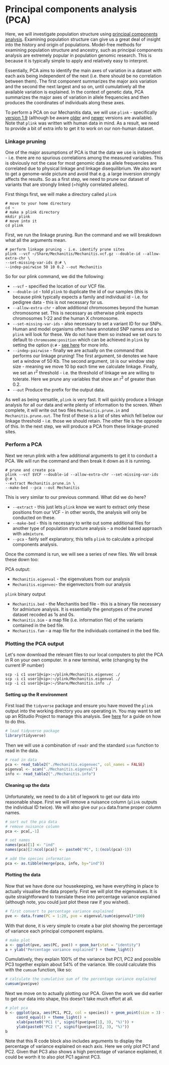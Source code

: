 # Principal components analysis (PCA)

Here, we will investigate population structure using [principal components analysis](https://en.wikipedia.org/wiki/Principal_component_analysis). Examining population structure can give us a great deal of insight into the history and origin of populations. Model-free methods for examining population structure and ancestry, such as principal components analysis are extremely popular in population genomic research. This is because it is typically simple to apply and relatively easy to interpret.

Essentially, PCA aims to identify the main axes of variation in a dataset with each axis being independent of the next (i.e. there should be no correlation between them). The first component summarizes the major axis variation and the second the next largest and so on, until cumulatively all the available variation is explained. In the context of genetic data, PCA summarizes the major axes of variation in allele frequencies and then produces the coordinates of individuals along these axes.

To perform a PCA on our Mechanitis data, we will use `plink` - specifically [version 1.9](https://www.cog-genomics.org/plink/1.9/) (although be aware [older](http://zzz.bwh.harvard.edu/plink/) and [newer](https://www.cog-genomics.org/plink/2.0/) versions are available). Note that `plink` was written with human data in mind. As a result, we need to provide a bit of extra info to get it to work on our non-human dataset.

### Linkage pruning

One of the major assumptions of PCA is that the data we use is indpendent - i.e. there are no spurious correlations among the measured variables. This is obviously not the case for most genomic data as allele frequencies are correlated due to physical linkage and linkage disequilibrium. We also want to get a genome-wide picture and avoid that e.g. a large inversion strongly affects the results. So as a first step, we need to prune our dataset of variants that are strongly linked (=highly correlated alleles).

First things first, we will make a directory called `plink`

```shell
# move to your home directory
cd ~
# make a plink directory
mkdir plink
# move into it
cd plink
```

First, we run the linkage pruning. Run the command and we will breakdown what all the arguments mean.

```shell
# perform linkage pruning - i.e. identify prune sites
plink --vcf ~/Share/Mechanitis/Mechanitis.vcf.gz --double-id --allow-extra-chr \
--set-missing-var-ids @:# \
--indep-pairwise 50 10 0.2 --out Mechanitis
```
So for our plink command, we did the following:

* `--vcf` - specified the location of our VCF file.
* `--double-id` - told `plink` to duplicate the id of our samples (this is because plink typically expects a family and individual id - i.e. for pedigree data - this is not necessary for us.
* `--allow-extra-chr` - allow additional chromosomes beyond the human chromosome set. This is necessary as otherwise plink expects chromosomes 1-22 and the human X chromosome.
* `--set-missing-var-ids` - also necessary to set a variant ID for our SNPs. Human and model organisms often have annotated SNP names and so `plink` will look for these. We do not have them so instead we set ours to default to `chromosome:position` which can be achieved in `plink` by setting the option `@:#` - [see here](https://www.cog-genomics.org/plink/1.9/data#set_missing_var_ids) for more info.
* `--indep-pairwise` - finally we are actually on the command that performs our linkage pruning! The first argument, `50` denotes we have set a window of 50 Kb. The second argument, `10` is our window step size - meaning we move 10 bp each time we calculate linkage. Finally, we set an r<sup>2</sup> threshold - i.e. the threshold of linkage we are willing to tolerate. Here we prune any variables that show an r<sup>2</sup> of greater than 0.2.
* `--out` Produce the prefix for the output data.

As well as being versatile, `plink` is very fast. It will quickly produce a linkage analysis for all our data and write plenty of information to the screen. When complete, it will write out two files `Mechanitis.prune.in` and `Mechanitis.prune.out`. The first of these is a list of sites which fell below our linkage threshold - i.e. those we should retain. The other file is the opposite of this. In the next step, we will produce a PCA from these linkage-pruned sites.

### Perform a PCA

Next we rerun plink with a few additional arguments to get it to conduct a PCA. We will run the command and then break it down as it is running.

```shell
# prune and create pca
plink --vcf $VCF --double-id --allow-extra-chr --set-missing-var-ids @:# \
--extract Mechanitis.prune.in \
--make-bed --pca --out Mechanitis
```

This is very similar to our previous command. What did we do here?

* `--extract` - this just lets `plink` know we want to extract only these positions from our VCF - in other words, the analysis will only be conducted on these.
* `--make-bed` - this is necessary to write out some additional files for another type of population structure analysis - a model based approach with `admixture`.
* `--pca` - fairly self explanatory, this tells `plink` to calculate a principal components analysis.

Once the command is run, we will see a series of new files. We will break these down too:

PCA output:

* `Mechanitis.eigenval` - the eigenvalues from our analysis
* `Mechanitis.eigenvec`- the eigenvectors from our analysis

`plink` binary output

* `Mechanitis.bed` - the Mechanitis bed file - this is a binary file necessary for admixture analysis. It is essentially the genotypes of the pruned dataset recoded as 1s and 0s.
* `Mechanitis.bim` - a map file (i.e. information file) of the variants contained in the bed file.  
* `Mechanitis.fam` - a map file for the individuals contained in the bed file.

### Plotting the PCA output

Let's now download the relevant files to our local computers to plot the PCA in R on your own computer.
In a new terminal, write (changing <ip> by the current IP number)
```shell
scp -i c1 user1@<ip>:~/plink/Mechanitis.eigenvec ./
scp -i c1 user1@<ip>:~/plink/Mechanitis.eigenval ./
scp -i c1 user1@<ip>:~/Share/Mechanitis.info ./

```

#### Setting up the R environment

First load the `tidyverse` package and ensure you have moved the `plink` output into the working directory you are operating in. You may want to set up an RStudio Project to manage this analysis. See [here](https://speciationgenomics.github.io/more_advanced_R/) for a guide on how to do this.

``` r
# load tidyverse package
library(tidyverse)
```

Then we will use a combination of `readr` and the standard `scan` function to read in the data.

``` r
# read in data
pca <- read_table2("./Mechanitis.eigenvec", col_names = FALSE)
eigenval <- scan("./Mechanitis.eigenval")
info <- read_table2("./Mechanitis.info")
```

#### Cleaning up the data

Unfortunately, we need to do a bit of legwork to get our data into reasonable shape. First we will remove a nuisance column (`plink` outputs the individual ID twice). We will also give our `pca` data.frame proper column names.

``` r
# sort out the pca data
# remove nuisance column
pca <- pca[,-1]

# set names
names(pca)[1] <- "ind"
names(pca)[2:ncol(pca)] <- paste0("PC", 1:(ncol(pca)-1))

# add the species information
pca <- as.tibble(merge(pca, info, by="ind"))
```

#### Plotting the data

Now that we have done our housekeeping, we have everything in place to actually visualise the data properly. First we will plot the eigenvalues. It is quite straightforward to translate these into percentage variance explained (although note, you could just plot these raw if you wished).

``` r
# first convert to percentage variance explained
pve <- data.frame(PC = 1:20, pve = eigenval/sum(eigenval)*100)
```

With that done, it is very simple to create a bar plot showing the percentage of variance each principal component explains.

``` r
# make plot
a <- ggplot(pve, aes(PC, pve)) + geom_bar(stat = "identity")
a + ylab("Percentage variance explained") + theme_light()
```

Cumulatively, they explain 100% of the variance but PC1, PC2 and possible PC3 together explain about 54% of the variance. We could calculate this with the `cumsum` function, like so:

``` r
# calculate the cumulative sum of the percentage variance explained
cumsum(pve$pve)
```

Next we move on to actually plotting our PCA. Given the work we did earlier to get our data into shape, this doesn't take much effort at all.

``` r
# plot pca
b <- ggplot(pca, aes(PC1, PC2, col = species)) + geom_point(size = 3) +
     coord_equal() + theme_light() +
     xlab(paste0("PC1 (", signif(pve$pve[1], 3), "%)")) +
     ylab(paste0("PC2 (", signif(pve$pve[2], 3), "%)"))
b
```

Note that this R code block also includes arguments to display the percentage of variance explained on each axis. Here we only plot PC1 and PC2. Given that PC3 also shows a high percentage of variance explained, it could be worth it to also plot PC1 against PC3.
